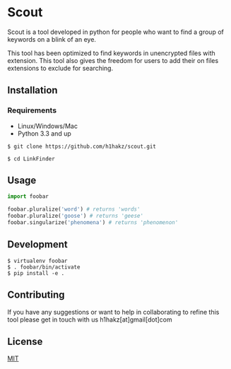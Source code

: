 # Scout

Scout is a tool developed in python for people who want to find a group of keywords on a blink of an eye.

This tool has been optimized to find keywords in unencrypted files with extension. This tool also gives the freedom for users to add their on files extensions to exclude for searching.

## Installation

### Requirements
* Linux/Windows/Mac
* Python 3.3 and up

`$ git clone https://github.com/h1hakz/scout.git`

`$ cd LinkFinder`

## Usage

```python
import foobar

foobar.pluralize('word') # returns 'words'
foobar.pluralize('goose') # returns 'geese'
foobar.singularize('phenomena') # returns 'phenomenon'
```

## Development
```
$ virtualenv foobar
$ . foobar/bin/activate
$ pip install -e .
```

## Contributing
If you have any suggestions or want to help in collaborating to refine this tool please get in touch with us h1hakz[at]gmail[dot]com 


## License
[MIT](https://choosealicense.com/licenses/mit/)
